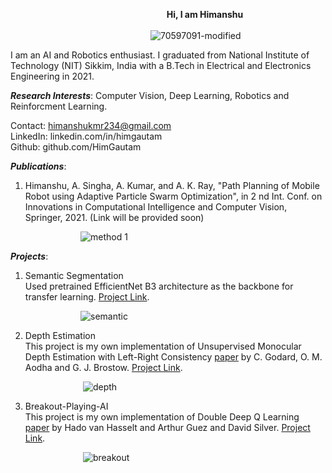 &emsp;&emsp;&emsp;&emsp;&emsp;&emsp;&emsp;&emsp;&emsp;&emsp;&emsp;&emsp;&emsp; &emsp; &emsp;&emsp;&emsp; __Hi, I am Himanshu__  <br/>
<br/>
&emsp;&emsp;&emsp;&emsp;&emsp;&emsp;&emsp;&emsp;&emsp;&emsp;&emsp;&emsp;&emsp;&emsp;&emsp;&emsp;![70597091-modified](https://user-images.githubusercontent.com/70597091/165994538-a441a850-c527-4c4b-ba57-c5a7de34437c.png)
 
I am an AI and Robotics enthusiast. I graduated from National Institute of Technology (NIT) Sikkim, 
India with a B.Tech in Electrical and Electronics Engineering in 2021.  

___Research Interests___: Computer Vision, Deep Learning, Robotics and Reinforcment Learning.
 
Contact: himanshukmr234@gmail.com <br/>
LinkedIn: linkedin.com/in/himgautam <br/>
Github: github.com/HimGautam <br/>


___Publications___:<br/>
1) Himanshu, A. Singha, A. Kumar, and A. K. Ray, "Path Planning of Mobile Robot using
Adaptive Particle Swarm Optimization", in 2 nd Int. Conf. on Innovations in Computational
Intelligence and Computer Vision, Springer, 2021. (Link will be provided soon)

&emsp;&emsp;&emsp;&emsp;&emsp;&emsp;&emsp;&emsp;![method 1](https://user-images.githubusercontent.com/70597091/166001016-25d91b1d-daf8-4bfa-96c5-5fa33cbf35ea.gif)


___Projects___:<br/>

1) Semantic Segmentation <br/>
Used pretrained EfficientNet B3 architecture as the backbone for transfer learning. [Project Link](https://github.com/HimGautam/Semantic-Segmentation).<br/>

&emsp;&emsp;&emsp;&emsp;&emsp;&emsp;&emsp;&emsp;![semantic](https://user-images.githubusercontent.com/70597091/166001522-fbf7cf55-b945-4c22-91c5-60221f17da54.gif)<br/>

2) Depth Estimation <br/>
This project is my own implementation of Unsupervised Monocular Depth Estimation with Left-Right Consistency [paper](https://arxiv.org/pdf/1609.03677.pdf) by C. Godard, O. M. Aodha and G. J. Brostow. [Project Link](https://github.com/HimGautam/Depth-Estimation-).<br/>

&emsp;&emsp;&emsp;&emsp;&emsp;&emsp;&emsp;&emsp; ![depth](https://user-images.githubusercontent.com/70597091/166003383-2c4a9115-664e-4183-955b-b6975bccf31c.gif)<br/>

3) Breakout-Playing-AI <br/>
This project is my own implementation of Double Deep Q Learning [paper](https://arxiv.org/pdf/1509.06461.pdf) by Hado van Hasselt and Arthur Guez and David Silver. [Project Link](https://github.com/HimGautam/Breakout-Playing-AI).<br/>

&emsp;&emsp;&emsp;&emsp;&emsp;&emsp;&emsp;&emsp; ![breakout](https://user-images.githubusercontent.com/70597091/166005699-4819c831-dd4b-4d73-93fe-1fcb1e81eaa7.gif)<br/>
